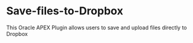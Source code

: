 # Save-files-to-Dropbox
This Oracle APEX Plugin allows users to save and upload files directly to Dropbox
